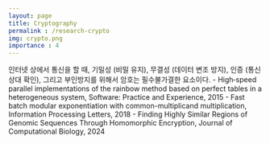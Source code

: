 ```yaml
---
layout: page
title: Cryptography
permalink : /research-crypto
img: crypto.png
importance : 4
---
```


<div class="area-summary" markdown="1">
인터넷 상에서 통신을 할 때, 기밀성 (비밀 유지), 무결성 (데이터 변조 방지), 인증 (통신상대 확인), 그리고 부인방지를 위해서 암호는 필수불가결한 요소이다.
- High‐speed parallel implementations of the rainbow method based on perfect tables in a heterogeneous system, Software: Practice and Experience, 2015
- Fast batch modular exponentiation with common-multiplicand multiplication, Information Processing Letters, 2018
- Finding Highly Similar Regions of Genomic Sequences Through Homomorphic Encryption, Journal of Computational Biology, 2024
</div>
